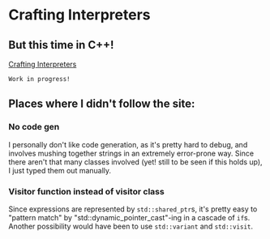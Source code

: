 # Crafting Interpreters
## But this time in C++!

[Crafting Interpreters](craftinginterpreters.com/)

```
Work in progress!
```

## Places where I didn't follow the site:

### No code gen
I personally don't like code generation, as it's pretty hard to debug, and involves mushing together strings
in an extremely error-prone way. Since there aren't that many classes involved (yet! still to be seen if this holds up),
I just typed them out manually.

### Visitor function instead of visitor class
Since expressions are represented by `std::shared_ptr`s, it's pretty easy to "pattern match" by "std::dynamic_pointer_cast"-ing
in a cascade of `if`s. Another possibility would have been to use `std::variant` and `std::visit`.